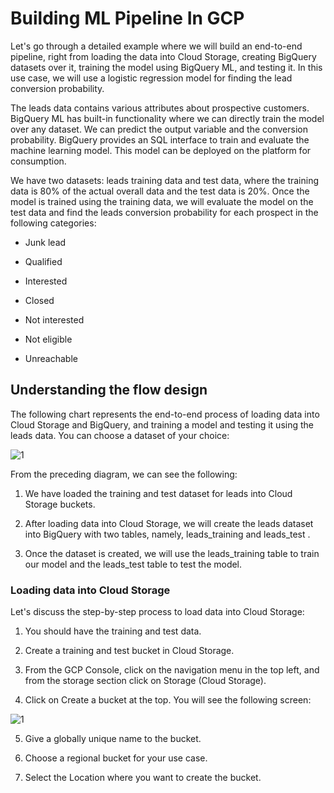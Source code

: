 
# Building ML Pipeline In GCP

Let's go through a detailed example where we will build an end-to-end pipeline, right from loading the data into Cloud Storage, creating BigQuery datasets over it, training the model using BigQuery ML, and testing it. In this use case, we will use a logistic regression model for finding the lead conversion probability.

The leads data contains various attributes about prospective customers. BigQuery ML has built-in functionality where we can directly train the model over any dataset. We can predict the output variable and the conversion probability. BigQuery provides an SQL interface to train and evaluate the machine learning model. This model can be deployed on the platform for consumption.


We have two datasets: leads training data and test data, where the training data is 80% of the actual overall data and the test data is 20%. Once the model is trained using the training data, we will evaluate the model on the test data and find the leads conversion probability for each prospect in the following categories:

- Junk lead
- Qualified

- Interested
- Closed

- Not interested
- Not eligible
- Unreachable

## Understanding the flow design

The following chart represents the end-to-end process of loading data into Cloud Storage and BigQuery, and training a model and testing it using the leads data. You can choose a dataset of your choice:


![1](https://user-images.githubusercontent.com/23625821/122663342-fa089500-d199-11eb-9326-7d415d44bfa8.png)

From the preceding diagram, we can see the following:

1. We have loaded the training and test dataset for leads into Cloud Storage buckets.

2. After loading data into Cloud Storage, we will create the leads dataset into BigQuery with two tables, namely, leads_training and leads_test .

3. Once the dataset is created, we will use the leads_training table to train our model and the leads_test table to test the model.

### Loading data into Cloud Storage

Let's discuss the step-by-step process to load data into Cloud Storage:

1. You should have the training and test data.
2. Create a training and test bucket in Cloud Storage.

3. From the GCP Console, click on the navigation menu in the top left, and from the storage section click on Storage (Cloud Storage).
4. Click on Create a bucket at the top. You will see the following screen:

![1](https://user-images.githubusercontent.com/23625821/122663377-405df400-d19a-11eb-83ba-1f08a8c74592.png)

5. Give a globally unique name to the bucket.
6. Choose a regional bucket for your use case.

7. Select the Location where you want to create the bucket.

